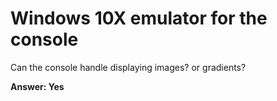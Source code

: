 # Windows 10X emulator for the console

Can the console handle displaying images? or gradients?

<b>Answer: Yes </b>
